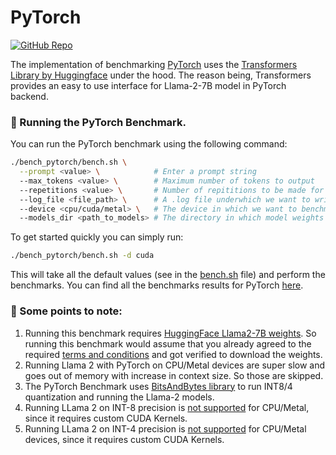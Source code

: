 # PyTorch

[![GitHub Repo](https://img.shields.io/badge/github-%23121011.svg?style=for-the-badge&logo=github&logoColor=white)](https://github.com/huggingface/transformers) &nbsp;

The implementation of benchmarking [PyTorch](https://github.com/pytorch/pytorch) uses the [Transformers Library by Huggingface](https://github.com/huggingface/transformers) under the hood. The reason being, Transformers provides an easy to use interface for Llama-2-7B model in PyTorch backend.


### 🚀 Running the PyTorch Benchmark.

You can run the PyTorch benchmark using the following command:

```bash
./bench_pytorch/bench.sh \
  --prompt <value> \            # Enter a prompt string
  --max_tokens <value> \        # Maximum number of tokens to output
  --repetitions <value> \       # Number of repititions to be made for the prompt.
  --log_file <file_path> \      # A .log file underwhich we want to write the results.
  --device <cpu/cuda/metal> \   # The device in which we want to benchmark.
  --models_dir <path_to_models> # The directory in which model weights are present
```

To get started quickly you can simply run:

```bash
./bench_pytorch/bench.sh -d cuda
```
This will take all the default values (see in the [bench.sh](/bench_pytorch/bench.sh) file) and perform the benchmarks. You can find all the benchmarks results for PyTorch [here](/docs/llama2.md).


### 👀 Some points to note:

1. Running this benchmark requires [HuggingFace Llama2-7B weights](https://huggingface.co/meta-llama/Llama-2-7b). So running this benchmark would assume that you already agreed to the required [terms and conditions](https://ai.meta.com/resources/models-and-libraries/llama-downloads/) and got verified to download the weights.
2. Running Llama 2 with PyTorch on CPU/Metal devices are super slow and goes out of memory with increase in context size. So those are skipped. 
3. The PyTorch Benchmark uses [BitsAndBytes library](https://github.com/TimDettmers/bitsandbytes/tree/main) to run INT8/4 quantization and running the Llama-2 models.  
4. Running LLama 2 on INT-8 precision is [not supported](https://github.com/TimDettmers/bitsandbytes/blob/1e642109dc7bb668c1e80f53ef80803d4ff11701/bitsandbytes/autograd/_functions.py#L225) for CPU/Metal, since it requires custom CUDA Kernels. 
5. Running LLama 2 on INT-4 precision is [not supported](https://github.com/TimDettmers/bitsandbytes/blob/1e642109dc7bb668c1e80f53ef80803d4ff11701/bitsandbytes/autograd/_functions.py#L565) for CPU/Metal devices, since it requires custom CUDA Kernels. 
